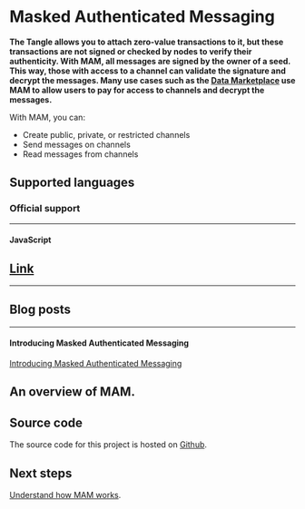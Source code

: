 # Masked Authenticated Messaging

**The Tangle allows you to attach zero-value transactions to it, but these transactions are not signed or checked by nodes to verify their authenticity. With MAM, all messages are signed by the owner of a seed. This way, those with access to a channel can validate the signature and decrypt the messages. Many use cases such as the [Data Marketplace](root://blueprints/0.1/data-marketplace/overview.md) use MAM to allow users to pay for access to channels and decrypt the messages.**

With MAM, you can:

- Create public, private, or restricted channels
- Send messages on channels
- Read messages from channels

## Supported languages

### **Official support** ###

---------------

#### **JavaScript** ####
[Link](tutorials/js/create-public-channel.md)
---

---------------

## Blog posts

---------------
#### **Introducing Masked Authenticated Messaging** ####
[Introducing Masked Authenticated Messaging](https://blog.iota.org/introducing-masked-authenticated-messaging-e55c1822d50e)

An overview of MAM.
---------------

## Source code

The source code for this project is hosted on [Github](https://github.com/iotaledger/mam.js).

## Next steps

[Understand how MAM works](how-it-works.md).